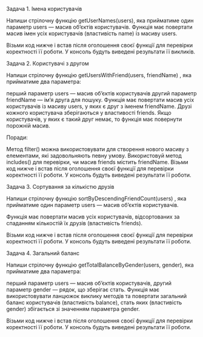 Задача 1. Імена користувачів

Напиши стрілочну функцію getUserNames(users), яка прийматиме один параметр users — масив об’єктів
користувачів. Функція має повертати масив імен усіх користувачів (властивість name) із масиву users.

Візьми код нижче і встав після оголошення своєї функції для перевірки коректності її роботи. У
консоль будуть виведені результати її викликів.

Задача 2. Користувачі з другом

Напиши стрілочну функцію getUsersWithFriend(users, friendName) , яка прийматиме два параметра:

перший параметр users — масив об’єктів користувачів другий параметр friendName — ім’я друга для
пошуку. Функція має повертати масив усіх користувачів із масиву users, у яких є друг з іменем
friendName. Друзі кожного користувача зберігаються у властивості friends. Якщо користувачів, у яких
є такий друг немає, то функція має повернути порожній масив.

Поради:

Метод filter() можна використовувати для створення нового масиву з елементами, які задовольняють
певну умову. Використовуй метод includes() для перевірки, чи масив friends містить friendName.
Візьми код нижче і встав після оголошення своєї функції для перевірки коректності її роботи. У
консоль будуть виведені результати її роботи.

Задача 3. Сортування за кількістю друзів

Напиши стрілочну функцію sortByDescendingFriendCount(users) , яка прийматиме один параметр users —
масив об’єктів користувачів.

Функція має повертати масив усіх користувачів, відсортованих за спаданням кількостій їх друзів
(властивість friends).

Візьми код нижче і встав після оголошення своєї функції для перевірки коректності її роботи. У
консоль будуть виведені результати її роботи.

Задача 4. Загальний баланс

Напиши стрілочну функцію getTotalBalanceByGender(users, gender), яка прийматиме два параметра:

перший параметр users — масив об’єктів користувачів, другий параметр gender — рядок, що зберігає
стать. Функція має використовувати ланцюжок виклику методів та повертати загальний баланс
користувачів (властивість balance), стать яких (властивість gender) збігається зі значенням
параметра gender.

Візьми код нижче і встав після оголошення своєї функції для перевірки коректності її роботи. У
консоль будуть виведені результати її роботи.
